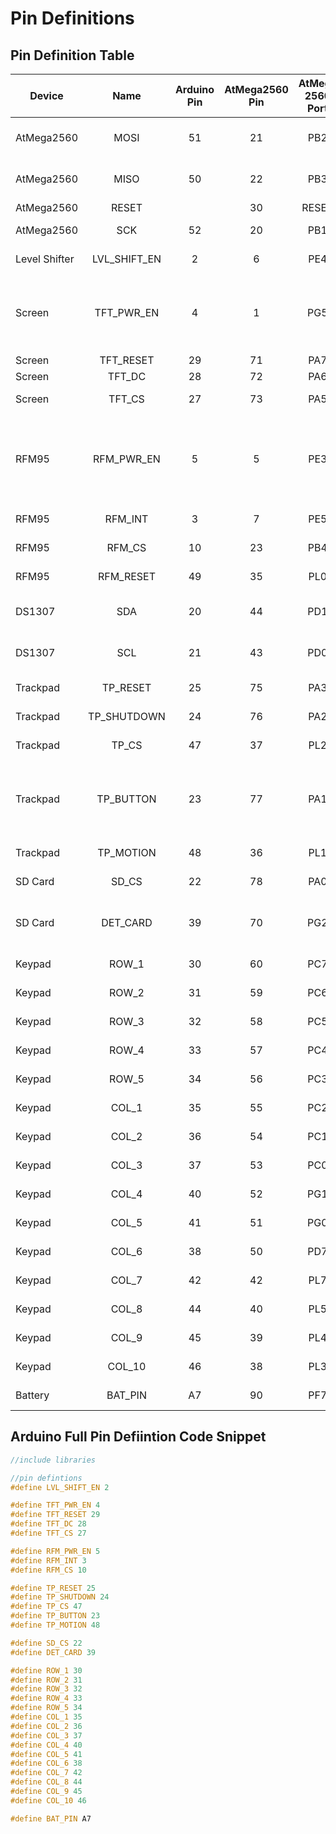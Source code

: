# Pin Definitions

## Pin Definition Table

| Device        | Name              | Arduino Pin | AtMega2560 Pin | AtMega 2560 Port | Description |
| --------------|:-----------------:|:-----------:|:--------------:|:----------------:| -------------------------------------------------------- |
| AtMega2560    | MOSI              | 51          | 21             | PB2              | SPI communication line |
| AtMega2560    | MISO              | 50          | 22             | PB3              | SPI commuication line |
| AtMega2560    | RESET             |             | 30             | RESET            | SPI Reset |
| AtMega2560    | SCK               | 52          | 20             | PB1              | SPI Serial Clock |
| Level Shifter | LVL_SHIFT_EN  | 2           | 6              | PE4              | Controls OE Pin |
| Screen        | TFT_PWR_EN     | 4           | 1              | PG5              | Controls high side mosfet controlling LED voltage. Set low to enable power |
| Screen        | TFT_RESET         | 29          | 71             | PA7              | LCD Reset Pin |
| Screen        | TFT_DC            | 28          | 72             | PA6              | LCD DC Pin |
| Screen        | TFT_CS            | 27          | 73             | PA5              | LCD Chip Select Pin |
| RFM95         | RFM_PWR_EN         | 5           | 5              | PE3              | Controls high side mosfet controlling RFM95 voltage. Set low to enable power |
| RFM95         | RFM_INT               | 3           | 7              | PE5              | RFM95 interrupt pin |
| RFM95         | RFM_CS            | 10          | 23             | PB4              | RFM95 chip select pin |
| RFM95         | RFM_RESET         | 49          | 35             | PL0              | RFM95 reset pin |
| DS1307        | SDA               | 20          | 44             | PD1              | Real Time Clock I2C Data line |
| DS1307        | SCL               | 21          | 43             | PD0              | Real Time Clock I2C Clock line |
| Trackpad      | TP_RESET          | 25          | 75             | PA3              | Trackpad Reset Line |
| Trackpad      | TP_SHUTDOWN       | 24          | 76             | PA2              | Trackpad Shutdown Line |
| Trackpad      | TP_CS             | 47          | 37             | PL2              | Trackpad Chip Select Pin |
| Trackpad      | TP_BUTTON         | 23          | 77             | PA1              | Input pin detecting mechanical press of trackpad button |
| Trackpad      | TP_MOTION         | 48          | 36             | PL1              | Trackpad Motion Pin |
| SD Card       | SD_CS             | 22          | 78             | PA0              | microSD card Chip Select Pin |
| SD Card       | DET_CARD          | 39          | 70             | PG2              | Input pin pulls high when card is inserted |
| Keypad        | ROW_1             | 30          | 60             | PC7              | Keypad Row Pin |
| Keypad        | ROW_2             | 31          | 59             | PC6              | Keypad Row Pin |
| Keypad        | ROW_3             | 32          | 58             | PC5              | Keypad Row Pin |
| Keypad        | ROW_4             | 33          | 57             | PC4              | Keypad Row Pin |
| Keypad        | ROW_5             | 34          | 56             | PC3              | Keypad Row Pin |
| Keypad        | COL_1             | 35          | 55             | PC2              | Keypad Column Pin |
| Keypad        | COL_2             | 36          | 54             | PC1              | Keypad Column Pin |
| Keypad        | COL_3             | 37          | 53             | PC0              | Keypad Column Pin |
| Keypad        | COL_4             | 40          | 52             | PG1              | Keypad Column Pin |
| Keypad        | COL_5             | 41          | 51             | PG0              | Keypad Column Pin |
| Keypad        | COL_6             | 38          | 50             | PD7              | Keypad Column Pin |
| Keypad        | COL_7             | 42          | 42             | PL7              | Keypad Column Pin |
| Keypad        | COL_8             | 44          | 40             | PL5              | Keypad Column Pin |
| Keypad        | COL_9             | 45          | 39             | PL4              | Keypad Column Pin |
| Keypad        | COL_10            | 46          | 38             | PL3              | Keypad Column Pin |
| Battery       | BAT_PIN           | A7          | 90             | PF7              | Analog Voltage Read on VBAT | 

## Arduino Full Pin Defiintion Code Snippet
``` cpp
//include libraries

//pin defintions
#define LVL_SHIFT_EN 2

#define TFT_PWR_EN 4
#define TFT_RESET 29
#define TFT_DC 28
#define TFT_CS 27

#define RFM_PWR_EN 5
#define RFM_INT 3
#define RFM_CS 10

#define TP_RESET 25
#define TP_SHUTDOWN 24
#define TP_CS 47
#define TP_BUTTON 23
#define TP_MOTION 48

#define SD_CS 22
#define DET_CARD 39

#define ROW_1 30
#define ROW_2 31
#define ROW_3 32
#define ROW_4 33
#define ROW_5 34
#define COL_1 35
#define COL_2 36
#define COL_3 37
#define COL_4 40
#define COL_5 41
#define COL_6 38
#define COL_7 42
#define COL_8 44
#define COL_9 45
#define COL_10 46

#define BAT_PIN A7
```
